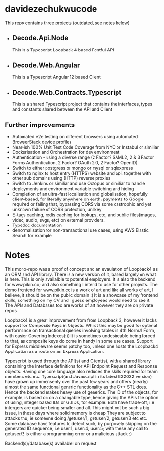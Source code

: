 # davidezechukwucode

This repo contains three projects (outdated, see notes below)
<ul>
  <li><h2>Decode.Api.Node</h2><p>This is a Typescript Loopback 4 based Restful API</p></li>
  <li><h2>Decode.Web.Angular</h2><p>This is a Typescript Angular 12 based Client</p></li>
  <li><h2>Decode.Web.Contracts.Typescript</h2><p>This is a shared Typescript project that contains the interfaces, types and constants shared between the API and Client</li>
</ul>
<h2>Further improvements</h2>
<ul>  
  <li>Automated e2e testing on different browsers using automated BrowserStack device profiles</li>
  <li>Near-ish 100% Unit Test Code Coverage from NYC or Instabul or similiar</li>
  <li>Dockerisation and Orchestration for dev environment</li>
  <li>Authentication - using a diverse range (2 Factor? SAML2, 2 & 3 Factor Forms Authentication, 2 Factor? OAuth 2.0, 2 Factor? OpenID)</li>
  <li>Switch to either postgress or mongo or mysql or sqlexpress </li>
  <li>Switch to nginx to host entry (HTTPS) website and api, together with other sub domains using (HTTP) reverse proxies </li>
  <li>Switch to Jenkins or similiar and use Octopus or similiar to handle deployments and environment variable switching and hiding</li>
  <li>Completion of an ultra-fast localisation and globalisation, hopefully client-based, for literally anywhere on earth; payments to Google required or failing that, bypassing CORS via some castrophic and yet unknown failure of CORS protection, unlikey</li>
<li>E-tags caching, redis caching for lookups, etc, and public files(images, video, audio, svgs, etc) on external providers. 
<li>Typedoc documentation</li>
<li>denormalisation for non-transactional use cases, using AWS Elastic Search for example</li>
</ul>

<H1>Notes</h1>
<p>
This mono-repo was a proof of concept and an evaulation of Loopback4 as an ORM and API library. 
There is a new version of it, based largely on what is here. This is only availalble to potential employers.
It is also the backend for www.pikin.co; and also something I intend to use for other projects. 
The demo frontend for www.pikin.co is a work of art and like all works of art, I believe, it should be on the public domain :)
It is a showcase of my frontend skills, something on my CV and I guess employees would need to see it. 
The APIs and Databases too are works of art however they are on private repos

Loopback4 is a great improvement from from Loopback 3, however it lacks support for Composite Keys in Objects. 
Whilst this may be good for optimal performance on transactional queries involving tables in 4th Normal Form, with easier Covering Indexes(:))
It is sometimes undesireable being forced to that, as composite keys do come in handy in some use cases. 
Support for Express middleware seems patchy too, unless one hosts the Loopback4 Application as a route on an Express Application. 

Typescript is used through the API(s) and Client(s), with a shared library containing the Interface definitions for API Endpoint 
Request and Response objects. Having one core language also reduces the skills required for team members etc etc. 
Typescript(and Javascript in its latest ES2022 version) have grown up immensenly over the past few years and offers (nearly) almost the same
functional generic functionality as the C++ STL does. Hence the backend makes heavy use of generics. The ID of the objects, for example, 
is based on on a changable type, hence giving the APIs the option of using, integer based IDs or GUIDs, for example. 
Both have trade-off, i.e intergers are quicker being smaller and all. This might not be such a big issue, in these days where solid memory is cheap
They are subject to attacks thu, ie someone doing /getuser/1, getuser/2, getuser/3 etc etc. Some database have features to detect such, by purposely 
skipping on the generated ID sequence, i.e user:1, user:4, user:5; with these any call to getuser/2 is either a programming error or a malicious attack :) 

Backend(s)/database(s) availablel on request





</p>
